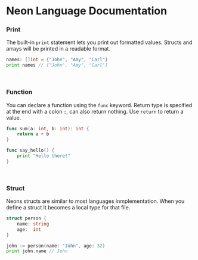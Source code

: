 # Neon Language Documentation

### Print

The built-in `print` statement lets you print out formatted values. Structs and arrays will be printed in a readable format.

```go
names: []int = {"John", "Amy", "Carl"}
print names // ["John", "Amy", "Carl"]
```

<br>

### Function

You can declare a function using the `func` keyword. Return type is specified at the end with a colon `:`, can also return nothing. Use `return` to return a value.

```go
func sum(a: int, b: int): int {
    return a + b
}

func say_hello() {
    print "Hello there!"
}
```

<br>

### Struct

Neons structs are similar to most languages inmplementation. When you define a struct it becomes a local type for that file.

```go
struct person {
    name: string
    age:  int
}

john := person(name: "John", age: 32)
print john.name // John
```

<br>

###
